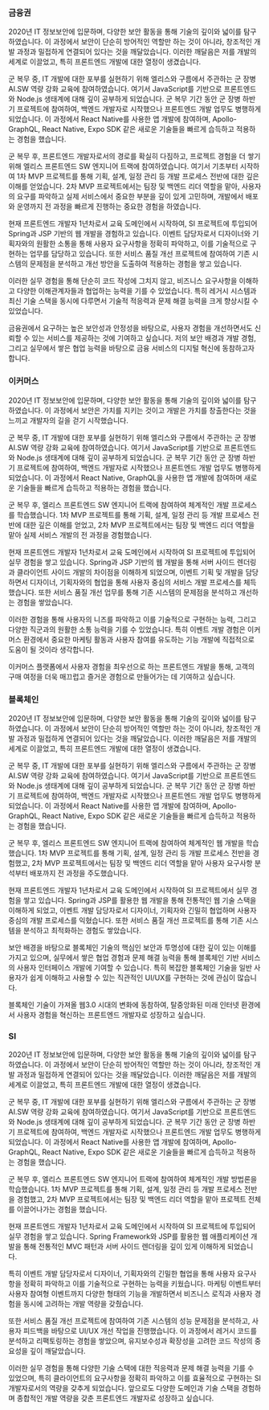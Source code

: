 ### 금융권

2020년 IT 정보보안에 입문하며, 다양한 보안 활동을 통해 기술의 깊이와 넓이를 탐구하였습니다. 이 과정에서 보안이 단순히 방어적인 역할만 하는 것이 아니라, 창조적인 개발 과정과 밀접하게 연결되어 있다는 것을 깨달았습니다. 이러한 깨달음은 저를 개발의 세계로 이끌었고, 특히 프론트엔드 개발에 대한 열정이 생겼습니다.

군 복무 중, IT 개발에 대한 포부를 실현하기 위해 엘리스와 구름에서 주관하는 군 장병 AI.SW 역량 강화 교육에 참여하였습니다. 여기서 JavaScript를 기반으로 프론트엔드와 Node.js 생태계에 대해 깊이 공부하게 되었습니다. 군 복무 기간 동안 군 장병 하반기 프로젝트에 참여하여, 백엔드 개발자로 시작했으나 프론트엔드 개발 업무도 병행하게 되었습니다. 이 과정에서 React Native를 사용한 앱 개발에 참여하며, Apollo-GraphQL, React Native, Expo SDK 같은 새로운 기술들을 빠르게 습득하고 적용하는 경험을 했습니다.

군 복무 후, 프론트엔드 개발자로서의 경로를 확실히 다짐하고, 프로젝트 경험을 더 쌓기 위해 엘리스 프론트엔드 SW 엔지니어 트랙에 참여하였습니다. 여기서 기초부터 시작하여 1차 MVP 프로젝트를 통해 기획, 설계, 일정 관리 등 개발 프로세스 전반에 대한 깊은 이해를 얻었습니다. 2차 MVP 프로젝트에서는 팀장 및 백엔드 리더 역할을 맡아, 사용자의 요구를 파악하고 실제 서비스에서 중요한 부분을 깊이 있게 고민하며, 개발에서 배포와 운영까지 전 과정을 빠르게 진행하는 중요한 경험을 하였습니다.

현재 프론트엔드 개발자 1년차로서 교육 도메인에서 시작하여, SI 프로젝트에 투입되어 Spring과 JSP 기반의 웹 개발을 경험하고 있습니다. 이벤트 담당자로서 디자이너와 기획자와의 원활한 소통을 통해 사용자 요구사항을 정확히 파악하고, 이를 기술적으로 구현하는 업무를 담당하고 있습니다. 또한 서비스 품질 개선 프로젝트에 참여하여 기존 시스템의 문제점을 분석하고 개선 방안을 도출하여 적용하는 경험을 쌓고 있습니다.

이러한 실무 경험을 통해 단순히 코드 작성에 그치지 않고, 비즈니스 요구사항을 이해하고 다양한 이해관계자들과 협업하는 능력을 기를 수 있었습니다. 특히 레거시 시스템과 최신 기술 스택을 동시에 다루면서 기술적 적응력과 문제 해결 능력을 크게 향상시킬 수 있었습니다.

금융권에서 요구하는 높은 보안성과 안정성을 바탕으로, 사용자 경험을 개선하면서도 신뢰할 수 있는 서비스를 제공하는 것에 기여하고 싶습니다. 저의 보안 배경과 개발 경험, 그리고 실무에서 쌓은 협업 능력을 바탕으로 금융 서비스의 디지털 혁신에 동참하고자 합니다.

### 이커머스

2020년 IT 정보보안에 입문하며, 다양한 보안 활동을 통해 기술의 깊이와 넓이를 탐구하였습니다. 이 과정에서 보안은 가치를 지키는 것이고 개발은 가치를 창출한다는 것을 느끼고 개발자의 길을 걷기 시작했습니다.

군 복무 중, IT 개발에 대한 포부를 실현하기 위해 엘리스와 구름에서 주관하는 군 장병 AI.SW 역량 강화 교육에 참여하였습니다. 여기서 JavaScript를 기반으로 프론트엔드와 Node.js 생태계에 대해 깊이 공부하게 되었습니다. 군 복무 기간 동안 군 장병 하반기 프로젝트에 참여하여, 백엔드 개발자로 시작했으나 프론트엔드 개발 업무도 병행하게 되었습니다. 이 과정에서 React Native, GraphQL을 사용한 앱 개발에 참여하며 새로운 기술들을 빠르게 습득하고 적용하는 경험을 했습니다.

군 복무 후, 엘리스 프론트엔드 SW 엔지니어 트랙에 참여하여 체계적인 개발 프로세스를 학습했습니다. 1차 MVP 프로젝트를 통해 기획, 설계, 일정 관리 등 개발 프로세스 전반에 대한 깊은 이해를 얻었고, 2차 MVP 프로젝트에서는 팀장 및 백엔드 리더 역할을 맡아 실제 서비스 개발의 전 과정을 경험했습니다.

현재 프론트엔드 개발자 1년차로서 교육 도메인에서 시작하여 SI 프로젝트에 투입되어 실무 경험을 쌓고 있습니다. Spring과 JSP 기반의 웹 개발을 통해 서버 사이드 렌더링과 클라이언트 사이드 개발의 차이점을 이해하게 되었으며, 이벤트 기획 및 개발을 담당하면서 디자이너, 기획자와의 협업을 통해 사용자 중심의 서비스 개발 프로세스를 체득했습니다. 또한 서비스 품질 개선 업무를 통해 기존 시스템의 문제점을 분석하고 개선하는 경험을 쌓았습니다.

이러한 경험을 통해 사용자의 니즈를 파악하고 이를 기술적으로 구현하는 능력, 그리고 다양한 직군과의 원활한 소통 능력을 기를 수 있었습니다. 특히 이벤트 개발 경험은 이커머스 환경에서 중요한 마케팅 활동과 사용자 참여를 유도하는 기능 개발에 직접적으로 도움이 될 것이라 생각합니다.

이커머스 플랫폼에서 사용자 경험을 최우선으로 하는 프론트엔드 개발을 통해, 고객의 구매 여정을 더욱 매끄럽고 즐거운 경험으로 만들어가는 데 기여하고 싶습니다.

### 블록체인

2020년 IT 정보보안에 입문하며, 다양한 보안 활동을 통해 기술의 깊이와 넓이를 탐구하였습니다. 이 과정에서 보안이 단순히 방어적인 역할만 하는 것이 아니라, 창조적인 개발 과정과 밀접하게 연결되어 있다는 것을 깨달았습니다. 이러한 깨달음은 저를 개발의 세계로 이끌었고, 특히 프론트엔드 개발에 대한 열정이 생겼습니다.

군 복무 중, IT 개발에 대한 포부를 실현하기 위해 엘리스와 구름에서 주관하는 군 장병 AI.SW 역량 강화 교육에 참여하였습니다. 여기서 JavaScript를 기반으로 프론트엔드와 Node.js 생태계에 대해 깊이 공부하게 되었습니다. 군 복무 기간 동안 군 장병 하반기 프로젝트에 참여하여, 백엔드 개발자로 시작했으나 프론트엔드 개발 업무도 병행하게 되었습니다. 이 과정에서 React Native를 사용한 앱 개발에 참여하며, Apollo-GraphQL, React Native, Expo SDK 같은 새로운 기술들을 빠르게 습득하고 적용하는 경험을 했습니다.

군 복무 후, 엘리스 프론트엔드 SW 엔지니어 트랙에 참여하여 체계적인 웹 개발을 학습했습니다. 1차 MVP 프로젝트를 통해 기획, 설계, 일정 관리 등 개발 프로세스 전반을 경험했고, 2차 MVP 프로젝트에서는 팀장 및 백엔드 리더 역할을 맡아 사용자 요구사항 분석부터 배포까지 전 과정을 주도했습니다.

현재 프론트엔드 개발자 1년차로서 교육 도메인에서 시작하여 SI 프로젝트에서 실무 경험을 쌓고 있습니다. Spring과 JSP를 활용한 웹 개발을 통해 전통적인 웹 기술 스택을 이해하게 되었고, 이벤트 개발 담당자로서 디자이너, 기획자와 긴밀히 협업하며 사용자 중심의 개발 프로세스를 익혔습니다. 또한 서비스 품질 개선 프로젝트를 통해 기존 시스템을 분석하고 최적화하는 경험도 쌓았습니다.

보안 배경을 바탕으로 블록체인 기술의 핵심인 보안과 투명성에 대한 깊이 있는 이해를 가지고 있으며, 실무에서 쌓은 협업 경험과 문제 해결 능력을 통해 블록체인 기반 서비스의 사용자 인터페이스 개발에 기여할 수 있습니다. 특히 복잡한 블록체인 기술을 일반 사용자가 쉽게 이해하고 사용할 수 있는 직관적인 UI/UX를 구현하는 것에 관심이 많습니다.

블록체인 기술이 가져올 웹3.0 시대의 변화에 동참하여, 탈중앙화된 미래 인터넷 환경에서 사용자 경험을 혁신하는 프론트엔드 개발자로 성장하고 싶습니다.

### SI

2020년 IT 정보보안에 입문하며, 다양한 보안 활동을 통해 기술의 깊이와 넓이를 탐구하였습니다. 이 과정에서 보안이 단순히 방어적인 역할만 하는 것이 아니라, 창조적인 개발 과정과 밀접하게 연결되어 있다는 것을 깨달았습니다. 이러한 깨달음은 저를 개발의 세계로 이끌었고, 특히 프론트엔드 개발에 대한 열정이 생겼습니다.

군 복무 중, IT 개발에 대한 포부를 실현하기 위해 엘리스와 구름에서 주관하는 군 장병 AI.SW 역량 강화 교육에 참여하였습니다. 여기서 JavaScript를 기반으로 프론트엔드와 Node.js 생태계에 대해 깊이 공부하게 되었습니다. 군 복무 기간 동안 군 장병 하반기 프로젝트에 참여하여, 백엔드 개발자로 시작했으나 프론트엔드 개발 업무도 병행하게 되었습니다. 이 과정에서 React Native를 사용한 앱 개발에 참여하며, Apollo-GraphQL, React Native, Expo SDK 같은 새로운 기술들을 빠르게 습득하고 적용하는 경험을 했습니다.

군 복무 후, 엘리스 프론트엔드 SW 엔지니어 트랙에 참여하여 체계적인 개발 방법론을 학습했습니다. 1차 MVP 프로젝트를 통해 기획, 설계, 일정 관리 등 개발 프로세스 전반을 경험했고, 2차 MVP 프로젝트에서는 팀장 및 백엔드 리더 역할을 맡아 프로젝트 전체를 이끌어나가는 경험을 했습니다.

현재 프론트엔드 개발자 1년차로서 교육 도메인에서 시작하여 SI 프로젝트에 투입되어 실무 경험을 쌓고 있습니다. Spring Framework와 JSP를 활용한 웹 애플리케이션 개발을 통해 전통적인 MVC 패턴과 서버 사이드 렌더링을 깊이 있게 이해하게 되었습니다.

특히 이벤트 개발 담당자로서 디자이너, 기획자와의 긴밀한 협업을 통해 사용자 요구사항을 정확히 파악하고 이를 기술적으로 구현하는 능력을 키웠습니다. 마케팅 이벤트부터 사용자 참여형 이벤트까지 다양한 형태의 기능을 개발하면서 비즈니스 로직과 사용자 경험을 동시에 고려하는 개발 역량을 갖췄습니다.

또한 서비스 품질 개선 프로젝트에 참여하여 기존 시스템의 성능 문제점을 분석하고, 사용자 피드백을 바탕으로 UI/UX 개선 작업을 진행했습니다. 이 과정에서 레거시 코드를 분석하고 리팩토링하는 경험을 쌓았으며, 유지보수성과 확장성을 고려한 코드 작성의 중요성을 깊이 깨달았습니다.

이러한 실무 경험을 통해 다양한 기술 스택에 대한 적응력과 문제 해결 능력을 기를 수 있었으며, 특히 클라이언트의 요구사항을 정확히 파악하고 이를 효율적으로 구현하는 SI 개발자로서의 역량을 갖추게 되었습니다. 앞으로도 다양한 도메인과 기술 스택을 경험하며 종합적인 개발 역량을 갖춘 프론트엔드 개발자로 성장하고 싶습니다.
